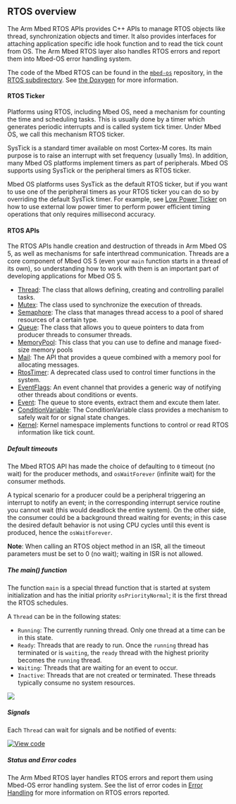 <h2 id="rtos-api">RTOS overview</h2>

The Arm Mbed RTOS APIs provides C++ APIs to manage RTOS objects like thread, synchronization objects and timer. It also provides interfaces for attaching application
specific idle hook function and to read the tick count from OS. The Arm Mbed RTOS layer also handles RTOS errors and report them into Mbed-OS error handling system.

The code of the Mbed RTOS can be found in the [`mbed-os`](https://github.com/ARMmbed/mbed-os) repository, in the [RTOS subdirectory](https://github.com/ARMmbed/mbed-os/tree/master/rtos). See [the Doxygen](https://os-doc-builder.test.mbed.com/docs/development/mbed-os-api-doxy/group__rtos.html) for more information.

#### RTOS Ticker
Platforms using RTOS, including Mbed OS, need a mechanism for counting the time and scheduling tasks. This is usually done by a timer which generates periodic interrupts and is called system tick timer. 
Under Mbed OS, we call this mechanism RTOS ticker.

SysTick is a standard timer available on most Cortex-M cores. Its main purpose is to raise an interrupt with set frequency (usually 1ms). In addition, many Mbed OS platforms 
implement timers as part of peripherals. Mbed OS supports using SysTick or the peripheral timers as RTOS ticker.

Mbed OS platforms uses SysTick as the default RTOS ticker, but if you want to use one of the peripheral timers as your RTOS ticker you can do so by overriding the default SysTick timer. For example, see [Low Power Ticker](/docs/development/reference/low-power-ticker.html) on how to use external low power timer to perform power efficient timing operations that only requires millisecond accuracy.

#### RTOS APIs

The RTOS APIs handle creation and destruction of threads in Arm Mbed OS 5, as well as mechanisms for safe interthread communication. Threads are a core component of Mbed OS 5 (even your `main` function starts in a thread of its own), so understanding how to work with them is an important part of developing applications for Mbed OS 5.

- [Thread](/docs/development/reference/thread.html): The class that allows defining, creating and controlling parallel tasks.
- [Mutex](/docs/development/reference/mutex.html): The class used to synchronize the execution of threads.
- [Semaphore](/docs/development/reference/semaphore.html): The class that manages thread access to a pool of shared resources of a certain type.
- [Queue](/docs/development/reference/queue.html): The class that allows you to queue pointers to data from producer threads to consumer threads.
- [MemoryPool](/docs/development/reference/memorypool.html): This class that you can use to define and manage fixed-size memory pools
- [Mail](/docs/development/reference/mail.html): The API that provides a queue combined with a memory pool for allocating messages.
- [RtosTimer](/docs/development/reference/rtostimer.html): A deprecated class used to control timer functions in the system.
- [EventFlags](/docs/development/reference/eventflags.html): An event channel that provides a generic way of notifying other threads about conditions or events.
- [Event](/docs/development/reference/event.html): The queue to store events, extract them and excute them later.
- [ConditionVariable](/docs/development/reference/conditionvariable.html): The ConditionVariable class provides a mechanism to safely wait for or signal state changes.
- [Kernel](/docs/development/reference/kernel.html): Kernel namespace implements functions to control or read RTOS information like tick count.

##### Default timeouts

The Mbed RTOS API has made the choice of defaulting to `0` timeout (no wait) for the producer methods, and `osWaitForever` (infinite wait) for the consumer methods.

A typical scenario for a producer could be a peripheral triggering an interrupt to notify an event; in the corresponding interrupt service routine you cannot wait (this would deadlock the entire system). On the other side, the consumer could be a background thread waiting for events; in this case the desired default behavior is not using CPU cycles until this event is produced, hence the `osWaitForever`.

<span class="notes">**Note**: When calling an RTOS object method in an ISR, all the timeout parameters must be set to 0 (no wait); waiting in ISR is not allowed. </span>

##### The main() function

The function `main` is a special thread function that is started at system initialization and has the initial priority `osPriorityNormal`; it is the first thread the RTOS schedules.

A `Thread` can be in the following states:

- `Running`: The currently running thread. Only one thread at a time can be in this state.
- `Ready`: Threads that are ready to run. Once the `running` thread has terminated or is `waiting`, the `ready` thread with the highest priority becomes the `running` thread.
- `Waiting`: Threads that are waiting for an event to occur.
- `Inactive`: Threads that are not created or terminated. These threads typically consume no system resources.

<span class="images">![](https://s3-us-west-2.amazonaws.com/mbed-os-docs-images/thread_status.png)</span>

##### Signals

Each `Thread` can wait for signals and be notified of events:

[![View code](https://www.mbed.com/embed/?url=https://os.mbed.com/teams/mbed_example/code/rtos_signals/)](https://os.mbed.com/teams/mbed_example/code/rtos_signals/file/476186ff82cf/main.cpp)

##### Status and Error codes
The Arm Mbed RTOS layer handles RTOS errors and report them using Mbed-OS error handling system. See the list of error codes in [Error Handling](/docs/development/reference/error-handling.html)
for more information on RTOS errors reported.
